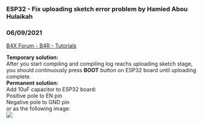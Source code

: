 ### ESP32 - Fix uploading sketch error problem by Hamied Abou Hulaikah
### 06/09/2021
[B4X Forum - B4R - Tutorials](https://www.b4x.com/android/forum/threads/131493/)

**Temporary solution:**  
After you start compiling and compiling log reachs uploading sketch stage, you should continuously press **BOOT** button on ESP32 board until uploading complete.  
**Permanent solution:**  
Add 10uF capacitor to ESP32 board:  
Positive pole to EN pin  
Negative pole to GND pin  
or as the following image:  
![](https://www.b4x.com/android/forum/attachments/114698)